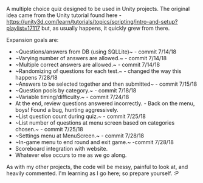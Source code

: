 A multiple choice quiz designed to be used in Unity projects.  The original idea came from the Unity tutorial found here - https://unity3d.com/learn/tutorials/topics/scripting/intro-and-setup?playlist=17117 but, as usually happens, it quickly grew from there.  

Expansion goals are:

* ~Questions/answers from DB (using SQLLite)~ - commit 7/14/18 
* ~Varying number of answers are allowed.~  - commit 7/14/18
* ~Multiple correct answers are allowed.~  - commit 7/14/18
* ~Randomizing of questions for each test.~  - changed the way this happens 7/28/18
* ~Answers to be selected together and then submitted~ - commit 7/15/18
* ~Question pools by category.~ - commit 7/18/18  
* ~Variable timing/difficulty.~ - commit 7/24/18
*  At the end, review questions answered incorrectly. - Back on the menu, boys! Found a bug, hunting aggressively. 
* ~List question count during quiz.~ - commit 7/25/18
* ~List number of questions at menu screen based on categories chosen.~ - commit 7/25/18
* ~Settings menu at MenuScreen.~ - commit 7/28/18
* ~In-game menu to end round and exit game.~ -commit 7/28/18 
* Scoreboard integration with website.
* Whatever else occurs to me as we go along.  

As with my other projects, the code will be messy, painful to look at, and heavily commented.  I'm learning as I go here; so prepare yourself. :P
